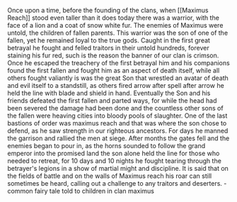 Once upon a time, before the founding of the clans, when [[Maximus Reach]] stood even taller than it does today there was a warrior, with the face of a lion and a coat of snow white fur. The enemies of Maximus were untold, the children of fallen parents. This warrior was the son of one of the fallen, yet he remained loyal to the true gods. Caught in the first great betrayal he fought and felled traitors in their untold hundreds, forever staining his fur red, such is the reason the banner of our clan is crimson.
Once he escaped the treachery of the first betrayal him and his companions found the first fallen and fought him as an aspect of death itself, while all others fought valiantly is was the great Son that wrestled an avatar of death and evil itself to a standstill, as others fired arrow after spell after arrow he held the line with blade and shield in hand. Eventually the Son and his friends defeated the first fallen and parted ways, for while the head had been severed the damage had been done and the countless other sons of the fallen were heaving cities into bloody pools of slaughter. One of the last bastions of order was maximus reach and that was where the son chose to defend, as he saw strength in our righteous ancestors. For days he manned the garrison and rallied the men at siege. After months the gates fell and the enemies began to pour in, as the horns sounded to follow the grand emperor into the promised land the son alone held the line for those who needed to retreat, for 10 days and 10 nights he fought tearing through the betrayer's legions in a show of martial might and discipline. It is said that on the fields of battle and on the walls of Maximus reach his roar can still sometimes be heard, calling out a challenge to any traitors and deserters.
-common fairy tale told to children in clan maximus